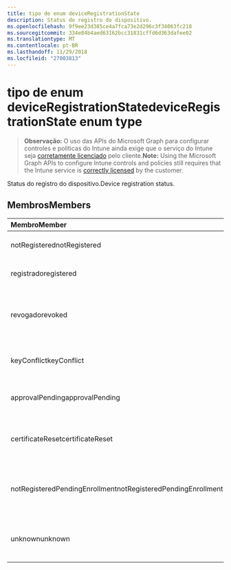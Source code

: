 ```yaml
---
title: tipo de enum deviceRegistrationState
description: Status do registro do dispositivo.
ms.openlocfilehash: 9f9ee23d385ce4a7fca73e2d296c3f34063fc218
ms.sourcegitcommit: 334e84b4aed63162bcc31831cffd6d363dafee02
ms.translationtype: MT
ms.contentlocale: pt-BR
ms.lasthandoff: 11/29/2018
ms.locfileid: "27003813"
---
```

# <a name="deviceregistrationstate-enum-type"></a><span data-ttu-id="746a6-103">tipo de enum deviceRegistrationState</span><span class="sxs-lookup"><span data-stu-id="746a6-103">deviceRegistrationState enum type</span></span>

> <span data-ttu-id="746a6-104">**Observação:** O uso das APIs do Microsoft Graph para configurar controles e políticas do Intune ainda exige que o serviço do Intune seja [corretamente licenciado](https://go.microsoft.com/fwlink/?linkid=839381) pelo cliente.</span><span class="sxs-lookup"><span data-stu-id="746a6-104">**Note:** Using the Microsoft Graph APIs to configure Intune controls and policies still requires that the Intune service is [correctly licensed](https://go.microsoft.com/fwlink/?linkid=839381) by the customer.</span></span>

<span data-ttu-id="746a6-105">Status do registro do dispositivo.</span><span class="sxs-lookup"><span data-stu-id="746a6-105">Device registration status.</span></span>
## <a name="members"></a><span data-ttu-id="746a6-106">Membros</span><span class="sxs-lookup"><span data-stu-id="746a6-106">Members</span></span>
|<span data-ttu-id="746a6-107">Membro</span><span class="sxs-lookup"><span data-stu-id="746a6-107">Member</span></span>|<span data-ttu-id="746a6-108">Valor</span><span class="sxs-lookup"><span data-stu-id="746a6-108">Value</span></span>|<span data-ttu-id="746a6-109">Descrição</span><span class="sxs-lookup"><span data-stu-id="746a6-109">Description</span></span>|
|:---|:---|:---|
|<span data-ttu-id="746a6-110">notRegistered</span><span class="sxs-lookup"><span data-stu-id="746a6-110">notRegistered</span></span>|<span data-ttu-id="746a6-111">0</span><span class="sxs-lookup"><span data-stu-id="746a6-111">0</span></span>|<span data-ttu-id="746a6-112">O dispositivo não está registrado.</span><span class="sxs-lookup"><span data-stu-id="746a6-112">The device is not registered.</span></span>|
|<span data-ttu-id="746a6-113">registrado</span><span class="sxs-lookup"><span data-stu-id="746a6-113">registered</span></span>|<span data-ttu-id="746a6-114">2</span><span class="sxs-lookup"><span data-stu-id="746a6-114">2</span></span>|<span data-ttu-id="746a6-115">O dispositivo está registrado.</span><span class="sxs-lookup"><span data-stu-id="746a6-115">The device is registered.</span></span>|
|<span data-ttu-id="746a6-116">revogado</span><span class="sxs-lookup"><span data-stu-id="746a6-116">revoked</span></span>|<span data-ttu-id="746a6-117">3</span><span class="sxs-lookup"><span data-stu-id="746a6-117">3</span></span>|<span data-ttu-id="746a6-118">O dispositivo foi bloqueado, apagado ou desativado.</span><span class="sxs-lookup"><span data-stu-id="746a6-118">The device has been blocked, wiped or retired.</span></span>|
|<span data-ttu-id="746a6-119">keyConflict</span><span class="sxs-lookup"><span data-stu-id="746a6-119">keyConflict</span></span>|<span data-ttu-id="746a6-120">4</span><span class="sxs-lookup"><span data-stu-id="746a6-120">4</span></span>|<span data-ttu-id="746a6-121">O dispositivo tem um conflito de chave.</span><span class="sxs-lookup"><span data-stu-id="746a6-121">The device has a key conflict.</span></span>|
|<span data-ttu-id="746a6-122">approvalPending</span><span class="sxs-lookup"><span data-stu-id="746a6-122">approvalPending</span></span>|<span data-ttu-id="746a6-123">5</span><span class="sxs-lookup"><span data-stu-id="746a6-123">5</span></span>|<span data-ttu-id="746a6-124">O dispositivo está aguardando aprovação.</span><span class="sxs-lookup"><span data-stu-id="746a6-124">The device is pending approval.</span></span>|
|<span data-ttu-id="746a6-125">certificateReset</span><span class="sxs-lookup"><span data-stu-id="746a6-125">certificateReset</span></span>|<span data-ttu-id="746a6-126">6</span><span class="sxs-lookup"><span data-stu-id="746a6-126">6</span></span>|<span data-ttu-id="746a6-127">O certificado do dispositivo foi redefinido.</span><span class="sxs-lookup"><span data-stu-id="746a6-127">The device certificate has been reset.</span></span>|
|<span data-ttu-id="746a6-128">notRegisteredPendingEnrollment</span><span class="sxs-lookup"><span data-stu-id="746a6-128">notRegisteredPendingEnrollment</span></span>|<span data-ttu-id="746a6-129">7</span><span class="sxs-lookup"><span data-stu-id="746a6-129">7</span></span>|<span data-ttu-id="746a6-130">O dispositivo não está registrado e pendentes de inscrição.</span><span class="sxs-lookup"><span data-stu-id="746a6-130">The device is not registered and pending enrollment.</span></span>|
|<span data-ttu-id="746a6-131">unknown</span><span class="sxs-lookup"><span data-stu-id="746a6-131">unknown</span></span>|<span data-ttu-id="746a6-132">8</span><span class="sxs-lookup"><span data-stu-id="746a6-132">8</span></span>|<span data-ttu-id="746a6-133">O status do registro de dispositivo é desconhecido.</span><span class="sxs-lookup"><span data-stu-id="746a6-133">The device registration status is unknown.</span></span>|



